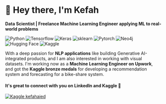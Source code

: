 # 👋 Hey there, I'm Kefah

**Data Scientist | Freelance Machine Learning Engineer applying ML to real-world problems**

![Python](https://img.shields.io/badge/Code-Python-informational?style=flat&logo=python&color=3776AB) ![Tensorflow](https://img.shields.io/badge/Library-Tensorflow-orange?logo=tensorflow&logoColor=%23FF6F00
) ![Keras](https://img.shields.io/badge/Library-Keras-%23D00000?logo=keras&logoColor=%23D00000
) ![sklearn](https://img.shields.io/badge/Library-sklearn-%23F7931E?logo=scikitlearn&logoColor=%23F7931E) ![Pytorch](https://img.shields.io/badge/Library-PyTorch-%23EE4C2C?logo=pytorch&logoColor=%23EE4C2C
) ![Neo4j](https://img.shields.io/badge/Graph%20DBMS-Neo4j-%234581C3?logo=neo4j&logoColor=%234581C3) ![Hugging Face](https://img.shields.io/badge/AI%20Community-Hugging%20Face-%23FFD21E?logo=huggingface&logoColor=%23FFD21E) ![Kaggle](https://img.shields.io/badge/Data%20Science%20Community-Kaggle-%2320BEFF?logo=kaggle&logoColor=%2320BEFF)

With a deep passion for **NLP applications** like building Generative AI-integrated products, and I am also interested in working with visual datasets. I'm working now as a **Machine Learning Engineer on Upwork**, and got the **Kaggle bronze medals** for developing a recommendation system and forecasting for a bike-share system.

#### It's great to connect with you on LinkedIn and Kaggle 💙

[![Kaggle kefahaied](https://img.shields.io/badge/kefahaied-white?logo=kaggle&logoColor=%2320BEFF)](https://www.kaggle.com/kefahaied)
